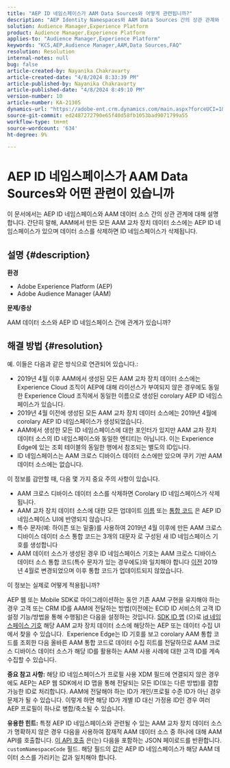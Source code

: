 ```yaml
---
title: "AEP ID 네임스페이스가 AAM Data Sources와 어떻게 관련됩니까?"
description: "AEP Identity Namespaces와 AAM Data Sources 간의 상관 관계와 몇 가지 중요한 주의 사항에 대해 알아봅니다."
solution: Audience Manager,Experience Platform
product: Audience Manager,Experience Platform
applies-to: "Audience Manager,Experience Platform"
keywords: "KCS,AEP,Audience Manager,AAM,Data Sources,FAQ"
resolution: Resolution
internal-notes: null
bug: false
article-created-by: Nayanika Chakravarty
article-created-date: "4/8/2024 8:33:39 PM"
article-published-by: Nayanika Chakravarty
article-published-date: "4/8/2024 8:49:10 PM"
version-number: 10
article-number: KA-21305
dynamics-url: "https://adobe-ent.crm.dynamics.com/main.aspx?forceUCI=1&pagetype=entityrecord&etn=knowledgearticle&id=d7a65c42-e7f5-ee11-a1fe-6045bd006295"
source-git-commit: ed2487272790e65f40d58fb1053bad9071799a55
workflow-type: tm+mt
source-wordcount: '634'
ht-degree: 9%

---
```


# AEP ID 네임스페이스가 AAM Data Sources와 어떤 관련이 있습니까


이 문서에서는 AEP ID 네임스페이스와 AAM 데이터 소스 간의 상관 관계에 대해 설명합니다. 간단히 말해, AAM에서 만든 모든 AAM 교차 장치 데이터 소스에는 AEP ID 네임스페이스가 있으며 데이터 소스를 삭제하면 ID 네임스페이스가 삭제됩니다.

## 설명 {#description}


<b>환경</b>

- Adobe Experience Platform (AEP)
- Adobe Audience Manager (AAM)


<b>문제/증상</b>

AAM 데이터 소스와 AEP ID 네임스페이스 간에 관계가 있습니까?


## 해결 방법 {#resolution}


예. 이들은 다음과 같은 방식으로 연관되어 있습니다.:

- 2019년 4월 이후 AAM에서 생성된 모든 AAM 교차 장치 데이터 소스에는 Experience Cloud 조직이 AEP에 대해 라이선스가 부여되지 않은 경우에도 동일한 Experience Cloud 조직에서 동일한 이름으로 생성된 corolary AEP ID 네임스페이스가 있습니다.
- 2019년 4월 이전에 생성된 모든 AAM 교차 장치 데이터 소스에는 2019년 4월에 corolary AEP ID 네임스페이스가 생성되었습니다.
- AAM에서 생성한 모든 ID 네임스페이스에 대한 포인터가 있지만 AAM 교차 장치 데이터 소스의 ID 네임스페이스와 동일한 엔티티는 아닙니다. 이는 Experience Edge에 있는 조회 테이블의 동일한 행에서 참조되는 별도의 ID입니다.
- ID 네임스페이스는 AAM 크로스 디바이스 데이터 소스에만 있으며 쿠키 기반 AAM 데이터 소스에는 없습니다.


이 정보를 감안할 때, 다음 몇 가지 중요 주의 사항이 있습니다.

- AAM 크로스 디바이스 데이터 소스를 삭제하면 Corolary ID 네임스페이스가 삭제됩니다.
- AAM 교차 장치 데이터 소스에 대한 모든 업데이트 <u>이름</u> 또는 <u>통합 코드</u> 은 AEP ID 네임스페이스 UI에 반영되지 않습니다.
- 특수 문자(예: 하이픈 또는 밑줄)를 사용하여 2019년 4월 이후에 만든 AAM 크로스 디바이스 데이터 소스 통합 코드는 3개의 대문자 로 구성된 새 ID 네임스페이스 기호를 생성합니다
- AAM 데이터 소스가 생성된 경우 ID 네임스페이스 기호는 AAM 크로스 디바이스 데이터 소스 통합 코드(특수 문자가 있는 경우에도)와 일치해야 합니다 <u>이전</u> 2019년 4월로 변경되었으며 이후 통합 코드가 업데이트되지 않았습니다.


이 정보는 실제로 어떻게 적용됩니까?

AEP 웹 또는 Mobile SDK로 마이그레이션하는 동안 기존 AAM 구현을 유지해야 하는 경우 고객 또는 CRM ID를 AAM에 전달하는 방법(이전에는 ECID ID 서비스의 고객 ID 설정 기능/방법을 통해 수행됨)은 다음을 설정하는 것입니다. [SDK ID 맵](https://experienceleague.adobe.com/docs/experience-platform/edge/identity/overview.html?lang=en) (으)로 <u>id 네임스페이스 기호</u> 해당 AAM 교차 장치 데이터 소스에 해당하는 AEP 또는 데이터 수집 UI에서 찾을 수 있습니다.  Experience Edge는 ID 기호를 보고 corolary AAM 통합 코드를 조회한 다음 올바른 AAM 통합 코드로 데이터 수집 히트를 전달하므로 AAM 크로스 디바이스 데이터 소스가 해당 ID를 활용하는 AAM 사용 사례에 대한 고객 ID를 계속 수집할 수 있습니다.

<b>중요 참고 사항:</b> 해당 ID 네임스페이스가 프로필 사용 XDM 필드에 연결되지 않은 경우에도 AEP는 AEP 웹 SDK에서 ID 맵을 통해 전달되는 모든 ID(또는 다른 방법)를 결합 가능한 ID로 처리합니다. AAM에 전달해야 하는 ID가 개인/프로필 수준 ID가 아닌 경우 문제가 될 수 있습니다. 이렇게 하면 해당 ID가 개별 ID 대신 가정용 ID인 경우 여러 AEP 프로필이 하나로 병합/축소될 수 있습니다.

<b>유용한 힌트:</b> 특정 AEP ID 네임스페이스와 관련될 수 있는 AAM 교차 장치 데이터 소스가 명확하지 않은 경우 다음을 사용하여 잠재적 AAM 데이터 소스 중 하나에 대해 AAM API를 호출합니다. [이 API 호출](https://bank.demdex.com/portal/api/v1/openapi.yaml) 은(는) 다음을 포함하는 JSON 페이로드를 반환합니다. `customNamespaceCode` 필드. 해당 필드의 값은 AEP ID 네임스페이스가 해당 AAM 데이터 소스를 가리키는 값과 일치해야 합니다.


